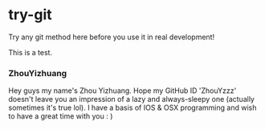 try-git
=======

Try any git method here before you use it in real development!

This is a test.

### ZhouYizhuang
Hey guys my name's Zhou Yizhuang. Hope my GitHub ID 'ZhouYzzz' doesn't leave you an impression of a lazy and always-sleepy one (actually sometimes it's true lol). I have a basis of IOS & OSX programming and wish to have a great time with you : ) 